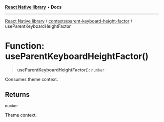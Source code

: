 [**React Native library**](../../../index.md) • **Docs**

***

[React Native library](../../../modules.md) / [contexts/parent-keyboard-height-factor](../index.md) / useParentKeyboardHeightFactor

# Function: useParentKeyboardHeightFactor()

> **useParentKeyboardHeightFactor**(): `number`

Consumes theme context.

## Returns

`number`

Theme context.
